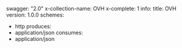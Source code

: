 swagger: "2.0"
x-collection-name: OVH
x-complete: 1
info:
  title: OVH
  version: 1.0.0
schemes:
- http
produces:
- application/json
consumes:
- application/json